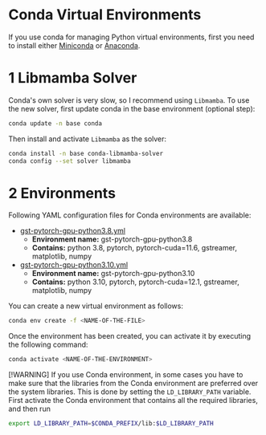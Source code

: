 # Conda Virtual Environments

If you use conda for managing Python virtual environments, first you need to install either [Miniconda](https://docs.conda.io/projects/miniconda/en/latest/) or [Anaconda](https://docs.anaconda.com/free/anaconda/install/index.html).

# 1 Libmamba Solver

Conda's own solver is very slow, so I recommend using `Libmamba`. To use the new solver, first update conda in the base environment (optional step):

```bash
conda update -n base conda
```

Then install and activate `Libmamba` as the solver:

```bash
conda install -n base conda-libmamba-solver
conda config --set solver libmamba
```

# 2 Environments

Following YAML configuration files for Conda environments are available:

* [gst-pytorch-gpu-python3.8.yml](./gst-pytorch-gpu-python3.8.yml)
  * **Environment name:** gst-pytorch-gpu-python3.8
  * **Contains:** python 3.8, pytorch, pytorch-cuda=11.6, gstreamer, matplotlib, numpy
* [gst-pytorch-gpu-python3.10.yml](./gst-pytorch-gpu-python3.10.yml)
  * **Environment name:** gst-pytorch-gpu-python3.10
  * **Contains:** python 3.10, pytorch, pytorch-cuda=12.1, gstreamer, matplotlib, numpy

You can create a new virtual environment as follows:

```bash
conda env create -f <NAME-OF-THE-FILE>
```

Once the environment has been created, you can activate it by executing the following command:

```bash
conda activate <NAME-OF-THE-ENVIRONMENT>
```

[!WARNING]
If you use Conda environment, in some cases you have to make sure that the libraries from the Conda environment are preferred over the system libraries.
This is done by setting the `LD_LIBRARY_PATH` variable. First activate the Conda environment that contains all the required libraries, and then run

```bash
export LD_LIBRARY_PATH=$CONDA_PREFIX/lib:$LD_LIBRARY_PATH
```

